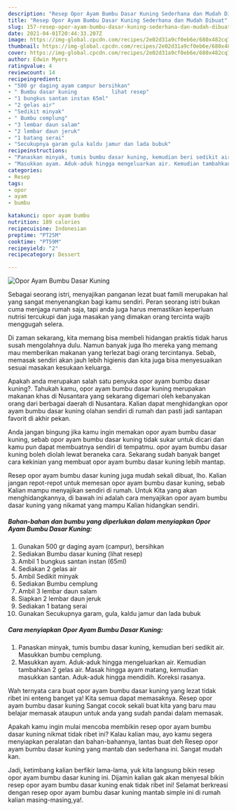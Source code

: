 ```yaml
---
description: "Resep Opor Ayam Bumbu Dasar Kuning Sederhana dan Mudah Dibuat"
title: "Resep Opor Ayam Bumbu Dasar Kuning Sederhana dan Mudah Dibuat"
slug: 157-resep-opor-ayam-bumbu-dasar-kuning-sederhana-dan-mudah-dibuat
date: 2021-04-01T20:44:33.207Z
image: https://img-global.cpcdn.com/recipes/2e02d31a9cf0eb6e/680x482cq70/opor-ayam-bumbu-dasar-kuning-foto-resep-utama.jpg
thumbnail: https://img-global.cpcdn.com/recipes/2e02d31a9cf0eb6e/680x482cq70/opor-ayam-bumbu-dasar-kuning-foto-resep-utama.jpg
cover: https://img-global.cpcdn.com/recipes/2e02d31a9cf0eb6e/680x482cq70/opor-ayam-bumbu-dasar-kuning-foto-resep-utama.jpg
author: Edwin Myers
ratingvalue: 4
reviewcount: 14
recipeingredient:
- "500 gr daging ayam campur bersihkan"
- " Bumbu dasar kuning           lihat resep"
- "1 bungkus santan instan 65ml"
- "2 gelas air"
- "Sedikit minyak"
- " Bumbu cemplung"
- "3 lembar daun salam"
- "2 lembar daun jeruk"
- "1 batang serai"
- "Secukupnya garam gula kaldu jamur dan lada bubuk"
recipeinstructions:
- "Panaskan minyak, tumis bumbu dasar kuning, kemudian beri sedikit air. Masukkan bumbu cemplung."
- "Masukkan ayam. Aduk-aduk hingga mengeluarkan air. Kemudian tambahkan 2 gelas air. Masak hingga ayam matang, kemudian masukkan santan. Aduk-aduk hingga mendidih. Koreksi rasanya."
categories:
- Resep
tags:
- opor
- ayam
- bumbu

katakunci: opor ayam bumbu 
nutrition: 189 calories
recipecuisine: Indonesian
preptime: "PT25M"
cooktime: "PT59M"
recipeyield: "2"
recipecategory: Dessert

---
```



![Opor Ayam Bumbu Dasar Kuning](https://img-global.cpcdn.com/recipes/2e02d31a9cf0eb6e/680x482cq70/opor-ayam-bumbu-dasar-kuning-foto-resep-utama.jpg)

Sebagai seorang istri, menyajikan panganan lezat buat famili merupakan hal yang sangat menyenangkan bagi kamu sendiri. Peran seorang istri bukan cuma menjaga rumah saja, tapi anda juga harus memastikan keperluan nutrisi tercukupi dan juga masakan yang dimakan orang tercinta wajib menggugah selera.

Di zaman  sekarang, kita memang bisa membeli hidangan praktis tidak harus susah mengolahnya dulu. Namun banyak juga lho mereka yang memang mau memberikan makanan yang terlezat bagi orang tercintanya. Sebab, memasak sendiri akan jauh lebih higienis dan kita juga bisa menyesuaikan sesuai masakan kesukaan keluarga. 



Apakah anda merupakan salah satu penyuka opor ayam bumbu dasar kuning?. Tahukah kamu, opor ayam bumbu dasar kuning merupakan makanan khas di Nusantara yang sekarang digemari oleh kebanyakan orang dari berbagai daerah di Nusantara. Kalian dapat menghidangkan opor ayam bumbu dasar kuning olahan sendiri di rumah dan pasti jadi santapan favorit di akhir pekan.

Anda jangan bingung jika kamu ingin memakan opor ayam bumbu dasar kuning, sebab opor ayam bumbu dasar kuning tidak sukar untuk dicari dan kamu pun dapat membuatnya sendiri di tempatmu. opor ayam bumbu dasar kuning boleh diolah lewat beraneka cara. Sekarang sudah banyak banget cara kekinian yang membuat opor ayam bumbu dasar kuning lebih mantap.

Resep opor ayam bumbu dasar kuning juga mudah sekali dibuat, lho. Kalian jangan repot-repot untuk memesan opor ayam bumbu dasar kuning, sebab Kalian mampu menyajikan sendiri di rumah. Untuk Kita yang akan menghidangkannya, di bawah ini adalah cara menyajikan opor ayam bumbu dasar kuning yang nikamat yang mampu Kalian hidangkan sendiri.

<!--inarticleads1-->

##### Bahan-bahan dan bumbu yang diperlukan dalam menyiapkan Opor Ayam Bumbu Dasar Kuning:

1. Gunakan 500 gr daging ayam (campur), bersihkan
1. Sediakan  Bumbu dasar kuning           (lihat resep)
1. Ambil 1 bungkus santan instan (65ml)
1. Sediakan 2 gelas air
1. Ambil Sedikit minyak
1. Sediakan  Bumbu cemplung
1. Ambil 3 lembar daun salam
1. Siapkan 2 lembar daun jeruk
1. Sediakan 1 batang serai
1. Gunakan Secukupnya garam, gula, kaldu jamur dan lada bubuk




<!--inarticleads2-->

##### Cara menyiapkan Opor Ayam Bumbu Dasar Kuning:

1. Panaskan minyak, tumis bumbu dasar kuning, kemudian beri sedikit air. Masukkan bumbu cemplung.
1. Masukkan ayam. Aduk-aduk hingga mengeluarkan air. Kemudian tambahkan 2 gelas air. Masak hingga ayam matang, kemudian masukkan santan. Aduk-aduk hingga mendidih. Koreksi rasanya.




Wah ternyata cara buat opor ayam bumbu dasar kuning yang lezat tidak ribet ini enteng banget ya! Kita semua dapat memasaknya. Resep opor ayam bumbu dasar kuning Sangat cocok sekali buat kita yang baru mau belajar memasak ataupun untuk anda yang sudah pandai dalam memasak.

Apakah kamu ingin mulai mencoba membikin resep opor ayam bumbu dasar kuning nikmat tidak ribet ini? Kalau kalian mau, ayo kamu segera menyiapkan peralatan dan bahan-bahannya, lantas buat deh Resep opor ayam bumbu dasar kuning yang mantab dan sederhana ini. Sangat mudah kan. 

Jadi, ketimbang kalian berfikir lama-lama, yuk kita langsung bikin resep opor ayam bumbu dasar kuning ini. Dijamin kalian gak akan menyesal bikin resep opor ayam bumbu dasar kuning enak tidak ribet ini! Selamat berkreasi dengan resep opor ayam bumbu dasar kuning mantab simple ini di rumah kalian masing-masing,ya!.

